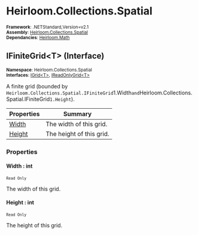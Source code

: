 # Heirloom.Collections.Spatial

<small>**Framework**: .NETStandard,Version=v2.1</small>  
<small>**Assembly**: [Heirloom.Collections.Spatial](../Heirloom.Collections.Spatial/Heirloom.Collections.Spatial.md)</small>  
<small>**Dependancies**: [Heirloom.Math](../Heirloom.Math/Heirloom.Math.md)</small>  

## IFiniteGrid\<T> (Interface)
<small>**Namespace**: Heirloom.Collections.Spatial</sub></small>  
<small>**Interfaces**: [IGrid\<T>](Heirloom.Collections.Spatial.IGrid[T].md), [IReadOnlyGrid\<T>](Heirloom.Collections.Spatial.IReadOnlyGrid[T].md)</small>  

A finite grid (bounded by `Heirloom.Collections.Spatial.IFiniteGrid`1.Width` and `Heirloom.Collections.Spatial.IFiniteGrid`1.Height`).

| Properties          | Summary                  |
|---------------------|--------------------------|
| [Width](#WIDT6892)  | The width of this grid.  |
| [Height](#HEIGE098) | The height of this grid. |

### Properties

#### <a name="WIDT6892"></a> Width : int

<small>`Read Only`</small>

The width of this grid.

#### <a name="HEIGE098"></a> Height : int

<small>`Read Only`</small>

The height of this grid.

